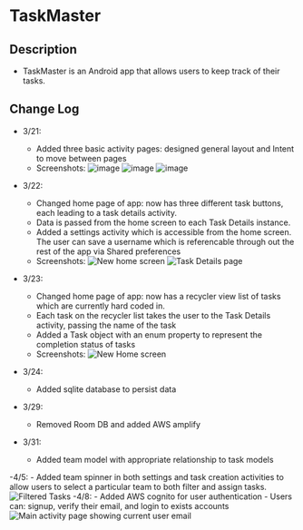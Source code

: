# TaskMaster

## Description
- TaskMaster is an Android app that allows users to keep track of their tasks.

## Change Log
- 3/21:
    - Added three basic activity pages: designed general layout and Intent to move between pages
    - Screenshots:
      ![image](screenshots/Screenshot1.png)
      ![image](screenshots/Screenshot2.png)
      ![image](screenshots/Screenshot3.png)
      
- 3/22: 
    - Changed home page of app: now has three different task buttons, each leading to a task details activity. 
    - Data is passed from the home screen to each Task Details instance.
    - Added a settings activity which is accessible from the home screen. The user can save a username which is referencable through out the rest of the app via Shared preferences
    - Screenshots:
      ![New home screen](screenshots/Screenshot3.png)
      ![Task Details page](screenshots/Screenshot4.png)
      
- 3/23: 
    - Changed home page of app: now has a recycler view list of tasks which are currently hard coded in.
    - Each task on the recycler list takes the user to the Task Details activity, passing the name of the task
    - Added a Task object with an enum property to represent the completion status of tasks
    - Screenshots:
     ![New Home screen](screenshots/Screenshot5.png)
      
- 3/24:
    - Added sqlite database to persist data
    
- 3/29:
    - Removed Room DB and added AWS amplify
    
- 3/31:
    - Added team model with appropriate relationship to task models
    
-4/5: 
    - Added team spinner in both settings and task creation activities to allow users to select a particular team to both filter and assign tasks.
    ![Filtered Tasks](screenshots/Screenshot_20220405_210246.png)
-4/8:
    - Added AWS cognito for user authentication
    - Users can: signup, verify their email, and login to exists accounts
    ![Main activity page showing current user email](screenshots/Screenshot_20220408_021524.png)